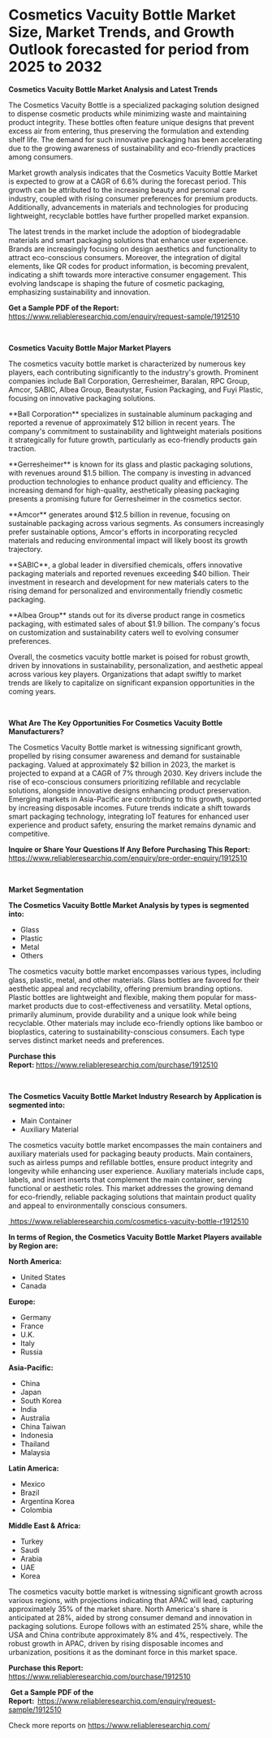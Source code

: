 <p><h1>Cosmetics Vacuity Bottle Market Size, Market Trends, and Growth Outlook forecasted for period from 2025 to 2032</h1></p><p><strong>Cosmetics Vacuity Bottle Market Analysis and Latest Trends</strong></p>
<p><p>The Cosmetics Vacuity Bottle is a specialized packaging solution designed to dispense cosmetic products while minimizing waste and maintaining product integrity. These bottles often feature unique designs that prevent excess air from entering, thus preserving the formulation and extending shelf life. The demand for such innovative packaging has been accelerating due to the growing awareness of sustainability and eco-friendly practices among consumers.</p><p>Market growth analysis indicates that the Cosmetics Vacuity Bottle Market is expected to grow at a CAGR of 6.6% during the forecast period. This growth can be attributed to the increasing beauty and personal care industry, coupled with rising consumer preferences for premium products. Additionally, advancements in materials and technologies for producing lightweight, recyclable bottles have further propelled market expansion.</p><p>The latest trends in the market include the adoption of biodegradable materials and smart packaging solutions that enhance user experience. Brands are increasingly focusing on design aesthetics and functionality to attract eco-conscious consumers. Moreover, the integration of digital elements, like QR codes for product information, is becoming prevalent, indicating a shift towards more interactive consumer engagement. This evolving landscape is shaping the future of cosmetic packaging, emphasizing sustainability and innovation.</p></p>
<p><strong>Get a Sample PDF of the Report:&nbsp;</strong> <a href="https://www.reliableresearchiq.com/enquiry/request-sample/1912510?utm_campaign=3023&utm_medium=2&utm_source=Github&utm_content=ia&utm_term=08032025&utm_id=cosmetics-vacuity-bottle">https://www.reliableresearchiq.com/enquiry/request-sample/1912510</a></p>
<p>&nbsp;</p>
<p><strong>Cosmetics Vacuity Bottle Major Market Players</strong></p>
<p><p>The cosmetics vacuity bottle market is characterized by numerous key players, each contributing significantly to the industry's growth. Prominent companies include Ball Corporation, Gerresheimer, Baralan, RPC Group, Amcor, SABIC, Albea Group, Beautystar, Fusion Packaging, and Fuyi Plastic, focusing on innovative packaging solutions.</p><p>**Ball Corporation** specializes in sustainable aluminum packaging and reported a revenue of approximately $12 billion in recent years. The company's commitment to sustainability and lightweight materials positions it strategically for future growth, particularly as eco-friendly products gain traction.</p><p>**Gerresheimer** is known for its glass and plastic packaging solutions, with revenues around $1.5 billion. The company is investing in advanced production technologies to enhance product quality and efficiency. The increasing demand for high-quality, aesthetically pleasing packaging presents a promising future for Gerresheimer in the cosmetics sector.</p><p>**Amcor** generates around $12.5 billion in revenue, focusing on sustainable packaging across various segments. As consumers increasingly prefer sustainable options, Amcor's efforts in incorporating recycled materials and reducing environmental impact will likely boost its growth trajectory.</p><p>**SABIC**, a global leader in diversified chemicals, offers innovative packaging materials and reported revenues exceeding $40 billion. Their investment in research and development for new materials caters to the rising demand for personalized and environmentally friendly cosmetic packaging.</p><p>**Albea Group** stands out for its diverse product range in cosmetics packaging, with estimated sales of about $1.9 billion. The company's focus on customization and sustainability caters well to evolving consumer preferences. </p><p>Overall, the cosmetics vacuity bottle market is poised for robust growth, driven by innovations in sustainability, personalization, and aesthetic appeal across various key players. Organizations that adapt swiftly to market trends are likely to capitalize on significant expansion opportunities in the coming years.</p></p>
<p>&nbsp;</p>
<p><strong>What Are The Key Opportunities For Cosmetics Vacuity Bottle Manufacturers?</strong></p>
<p><p>The Cosmetics Vacuity Bottle market is witnessing significant growth, propelled by rising consumer awareness and demand for sustainable packaging. Valued at approximately $2 billion in 2023, the market is projected to expand at a CAGR of 7% through 2030. Key drivers include the rise of eco-conscious consumers prioritizing refillable and recyclable solutions, alongside innovative designs enhancing product preservation. Emerging markets in Asia-Pacific are contributing to this growth, supported by increasing disposable incomes. Future trends indicate a shift towards smart packaging technology, integrating IoT features for enhanced user experience and product safety, ensuring the market remains dynamic and competitive.</p></p>
<p><strong>Inquire or Share Your Questions If Any Before Purchasing This Report:</strong> <a href="https://www.reliableresearchiq.com/enquiry/pre-order-enquiry/1912510?utm_campaign=3023&utm_medium=2&utm_source=Github&utm_content=ia&utm_term=08032025&utm_id=cosmetics-vacuity-bottle">https://www.reliableresearchiq.com/enquiry/pre-order-enquiry/1912510</a></p>
<p>&nbsp;</p>
<p><strong>Market Segmentation</strong></p>
<p><strong>The Cosmetics Vacuity Bottle Market Analysis by types is segmented into:</strong></p>
<p><ul><li>Glass</li><li>Plastic</li><li>Metal</li><li>Others</li></ul></p>
<p><p>The cosmetics vacuity bottle market encompasses various types, including glass, plastic, metal, and other materials. Glass bottles are favored for their aesthetic appeal and recyclability, offering premium branding options. Plastic bottles are lightweight and flexible, making them popular for mass-market products due to cost-effectiveness and versatility. Metal options, primarily aluminum, provide durability and a unique look while being recyclable. Other materials may include eco-friendly options like bamboo or bioplastics, catering to sustainability-conscious consumers. Each type serves distinct market needs and preferences.</p></p>
<p><strong>Purchase this Report:&nbsp;</strong><a href="https://www.reliableresearchiq.com/purchase/1912510?utm_campaign=3023&utm_medium=2&utm_source=Github&utm_content=ia&utm_term=08032025&utm_id=cosmetics-vacuity-bottle">https://www.reliableresearchiq.com/purchase/1912510</a></p>
<p>&nbsp;</p>
<p><strong>The Cosmetics Vacuity Bottle Market Industry Research by Application is segmented into:</strong></p>
<p><ul><li>Main Container</li><li>Auxiliary Material</li></ul></p>
<p><p>The cosmetics vacuity bottle market encompasses the main containers and auxiliary materials used for packaging beauty products. Main containers, such as airless pumps and refillable bottles, ensure product integrity and longevity while enhancing user experience. Auxiliary materials include caps, labels, and insert inserts that complement the main container, serving functional or aesthetic roles. This market addresses the growing demand for eco-friendly, reliable packaging solutions that maintain product quality and appeal to environmentally conscious consumers.</p></p>
<p><a href="https://www.reliableresearchiq.com/cosmetics-vacuity-bottle-r1912510?utm_campaign=3023&utm_medium=2&utm_source=Github&utm_content=ia&utm_term=08032025&utm_id=cosmetics-vacuity-bottle">&nbsp;https://www.reliableresearchiq.com/cosmetics-vacuity-bottle-r1912510</a></p>
<p><strong>In terms of Region, the Cosmetics Vacuity Bottle Market Players available by Region are:</strong></p>
<p>
    <p> <strong> North America: </strong>
        <ul>
            <li>United States</li>
            <li>Canada</li>
        </ul>
        </p> 
    <p> <strong> Europe: </strong>
        <ul>
            <li>Germany</li>
            <li>France</li>
            <li>U.K.</li>
            <li>Italy</li>
            <li>Russia</li>
        </ul>
        </p> 
    <p> <strong> Asia-Pacific: </strong>
        <ul>
            <li>China</li>
            <li>Japan</li>
            <li>South Korea</li>
            <li>India</li>
            <li>Australia</li>
            <li>China Taiwan</li>
            <li>Indonesia</li>
            <li>Thailand</li>
            <li>Malaysia</li>
        </ul>
        </p> 
    <p> <strong> Latin America: </strong>
        <ul>
            <li>Mexico</li>
            <li>Brazil</li>
            <li>Argentina Korea</li>
            <li>Colombia</li>
        </ul>
        </p> 
    <p> <strong> Middle East & Africa: </strong>
        <ul>
            <li>Turkey</li>
            <li>Saudi</li>
            <li>Arabia</li>
            <li>UAE</li>
            <li>Korea</li>
        </ul>
    </p>
    </p>
<p><p>The cosmetics vacuity bottle market is witnessing significant growth across various regions, with projections indicating that APAC will lead, capturing approximately 35% of the market share. North America's share is anticipated at 28%, aided by strong consumer demand and innovation in packaging solutions. Europe follows with an estimated 25% share, while the USA and China contribute approximately 8% and 4%, respectively. The robust growth in APAC, driven by rising disposable incomes and urbanization, positions it as the dominant force in this market space.</p></p>
<p><strong>Purchase this Report: </strong><a href="https://www.reliableresearchiq.com/purchase/1912510?utm_campaign=3023&utm_medium=2&utm_source=Github&utm_content=ia&utm_term=08032025&utm_id=cosmetics-vacuity-bottle">https://www.reliableresearchiq.com/purchase/1912510</a></p>
<p>&nbsp;<strong>Get a Sample PDF of the Report:&nbsp;&nbsp;</strong><a href="https://www.reliableresearchiq.com/enquiry/request-sample/1912510?utm_campaign=3023&utm_medium=2&utm_source=Github&utm_content=ia&utm_term=08032025&utm_id=cosmetics-vacuity-bottle">https://www.reliableresearchiq.com/enquiry/request-sample/1912510</a></p>
<p><strong></strong></p>
<p>Check more reports on <a href="https://www.reliableresearchiq.com/?utm_campaign=3023&utm_medium=2&utm_source=Github&utm_content=ia&utm_term=08032025&utm_id=cosmetics-vacuity-bottle">https://www.reliableresearchiq.com/</a></p>